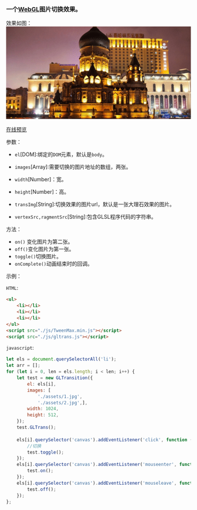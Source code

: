 ### 一个[WebGL](https://developer.mozilla.org/zh-CN/docs/Web/API/WebGL_API)图片切换效果。

效果如图：![webgl效果](./example/assets/example.gif)

[在线预览](http://htmlpreview.github.io/?https://github.com/asdjgfr/GLTransition/blob/master/example/index.html)

参数：

- `el`[DOM]:绑定的`DOM`元素，默认是`body`。

- `images`[Array]:需要切换的图片地址的数组，两张。
- `width`[Number]：宽。
- `height`[Number]：高。
- `transImg`[String]:切换效果的图片url，默认是一张大理石效果的图片。
- `vertexSrc,ragmentSrc`[String]:包含GLSL程序代码的字符串。

方法：

- `on()` 变化图片为第二张。
- `off()`变化图片为第一张。
- `toggle()`切换图片。
- `onComplete()`动画结束时的回调。

示例：

`HTML`:

```html
<ul>
    <li></li>
    <li></li>
    <li></li>
</ul>
<script src="./js/TweenMax.min.js"></script>
<script src="./js/gltrans.js"></script>
```

`javascript`:

```javascript
let els = document.querySelectorAll('li');
let arr = [];
for (let i = 0, len = els.length; i < len; i++) {
    let test = new GLTransition({
        el: els[i],
        images: [
            './assets/1.jpg',
            './assets/2.jpg',],
        width: 1024,
        height: 512,
    });
    test.GLTrans();

    els[i].querySelector('canvas').addEventListener('click', function (params) {
        //切换
        test.toggle();
    });
    els[i].querySelector('canvas').addEventListener('mouseenter', function (params) {
        test.on();
    });
    els[i].querySelector('canvas').addEventListener('mouseleave', function (params) {
        test.off();
    });
};
```



